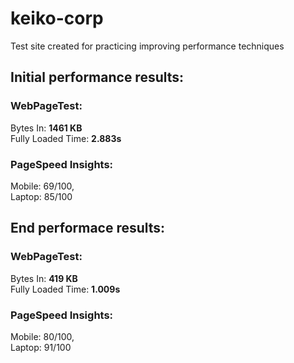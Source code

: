# keiko-corp
Test site created for practicing improving performance techniques


## Initial performance results:

### WebPageTest:
Bytes In: **1461 KB** \
Fully Loaded Time: **2.883s**

### PageSpeed Insights:
Mobile: 69/100, \
Laptop: 85/100

## End performace results:

### WebPageTest:
Bytes In: **419 KB** \
Fully Loaded Time: **1.009s**

### PageSpeed Insights:
Mobile: 80/100, \
Laptop: 91/100
